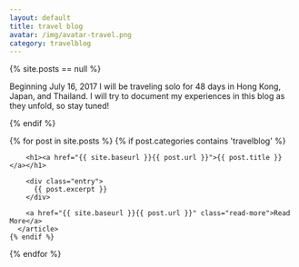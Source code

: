 ```yaml
---
layout: default
title: travel blog
avatar: /img/avatar-travel.png
category: travelblog
---
```


<div class="posts">
  {% site.posts == null %}
    <p>Beginning July 16, 2017 I will be traveling solo for 48 days in Hong Kong, Japan, and Thailand. I will try to document my experiences in this blog as they unfold, so stay tuned!<p>
  {% endif %}

  {% for post in site.posts %}
    {% if post.categories contains 'travelblog' %}
      <article class="post">

        <h1><a href="{{ site.baseurl }}{{ post.url }}">{{ post.title }}</a></h1>

        <div class="entry">
          {{ post.excerpt }}
        </div>

        <a href="{{ site.baseurl }}{{ post.url }}" class="read-more">Read More</a>
      </article>
    {% endif %}
  {% endfor %}
</div>
